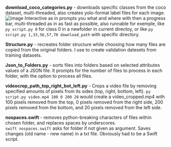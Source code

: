 **download_coco_categories.py** - downloads specific classes from the coco dataset, multi-threaded, also creates yolo-format label files for each image.
![image](https://github.com/user-attachments/assets/33877648-ee9f-423f-9fa8-2103ba61dc1a)
Interactive as in prompts you what and where with then a progress bar, multi-threaded as in as fast as possible, also runnable for exemple, like `py script.py 0` for class 0 in a newfolder in current directoy, or like `py script.py 1,33,56,57,70 download_path` with specific directory. 

**Structure.py** - recreates folder structure while choosing how many files are copied from the original folders.
I use to create validation datesets from training datasets.

**Json_to_Folders.py** - sorts files into folders based on selected attributes values of a JSON file.
It prompts for the number of files to process in each folder, with the option to process all files.

**videocrop_path_top_right_bot_left.py** - Crops a video file  by removing specified amounts of pixels from its sides (top, right, bottom, left).
`py script.py video.mp4 100 0 200 20` would create a video_cropped.mp4 with 100 pixels removed from the top, 0 pixels removed from the right side, 200 pixels removed from the bottom, and 20 pixels removed from the left side.

**nospaces.swift** - removes python-breaking characters of files within chosen folder, and replaces spaces by underscores.  
`swift nospaces.swift` asks for folder if not given as argument. Saves changes (old name - new name) in a txt file. Obviously had to be a Swift script.
